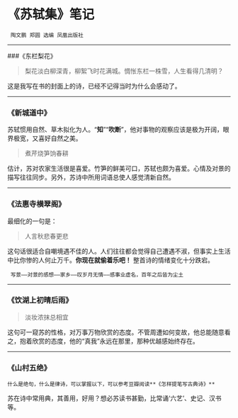 # 《苏轼集》笔记 


     陶文鹏 郑圆 选编 凤凰出版社
     
-----   

###《东栏梨花》

> 梨花淡白柳深青，柳絮飞时花满城。惆怅东栏一株雪，人生看得几清明？


这是我写在书的封面上的诗，已经不记得当时为什么会感动了。

------

### 《新城道中》

苏轼惯用自然、草木拟化为人。“**知**”“**吹断**”，他对事物的观察应该是极为开阔，眼界极宽，又喜好自然之美。
> 煮芹烧笋饷春耕

估计，苏对农家生活很是喜爱。竹笋的鲜美可口，苏轼也颇为喜爱。心情及对景的描写往往同步。另外，苏诗中所用词语总使人感觉清新自然。

-----
### 《法惠寺横翠阁》
最细化的一句是：
> 人言秋悲春更悲

这句话很适合自嘲境遇不佳的人。人们往往都会觉得自己遭遇不淑，但事实上生活中比你惨的人何止万千。**你现在就偷着乐吧！**
整首诗的情绪变化十分跌宕。
     
     写景——对景的感想——家乡——叹岁月无情——感事业虚名，百年之后皆为尘土
     
-------
     
     
### 《饮湖上初晴后雨》
> 淡妆浓抹总相宜

这句可一窥苏的性格，对万事万物欣赏的态度。不管周遭如何变故，他总能随意看之，抱着欣赏的态度，他的“真我”永远在那里，那种优越感始终存在。

--------
### 《山村五绝》
`什么是绝句，什么是律诗，可以掌握以下，可以参考豆瓣阅读**《怎样提笔写古典诗》**`

苏在诗中常用典，其善用，好用？想必苏读书甚勤，比常诵‘六艺’、史记、汉书等。
     


